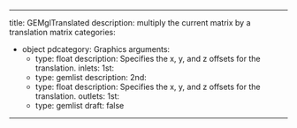 
---
title: GEMglTranslated
description: multiply the current matrix by a translation matrix
categories:
  - object
pdcategory: Graphics
arguments:
    - type: float
      description: Specifies the x, y, and z offsets for the translation.
inlets:
  1st:
    - type: gemlist
      description:
  2nd:
    - type: float
      description: Specifies the x, y, and z offsets for the translation.
outlets:
  1st:
    - type: gemlist
draft: false
---

